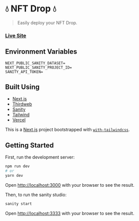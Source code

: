 # :droplet: NFT Drop :droplet:

> Easily deploy your NFT Drop.

### [Live Site](https://asyncnftdime.vercel.app/)

## Environment Variables

```
NEXT_PUBLIC_SANITY_DATASET=
NEXT_PUBLIC_SANITY_PROJECT_ID=
SANITY_API_TOKEN=
```

## Built Using

- [Next.js](https://nextjs.org/)
- [Thirdweb](https://thirdweb.com/)
- [Sanity](https://www.sanity.io/)
- [Tailwind](https://tailwindcss.com/)
- [Vercel](https://vercel.com)

This is a [Next.js](https://nextjs.org/) project bootstrapped with [`with-tailwindcss`](https://tailwindcss.com/docs/guides/nextjs).

## Getting Started

First, run the development server:

```bash
npm run dev
# or
yarn dev
```
Open [http://localhost:3000](http://localhost:3000) with your browser to see the result.

Then, to run the sanity studio:
```bash
sanity start
```
Open [http://localhost:3333](http://localhost:3333) with your browser to see the result.
